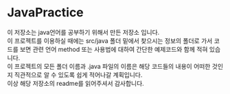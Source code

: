 # JavaPractice

이 저장소는 java언어를 공부하기 위해서 만든 저장소 입니다.<br>
이 프로젝트를 이용하실 때에는 src/java 폴더 밑에서 찾으시는 정보의 폴더로 가서 코드를 보면 관련 언어 method 또는 사용법에 대하여 간단한 예제코드와 함께 적혀 있습니다.<br>
이 프로젝트의 모든 폴더 이름과 .java 파일의 이름은 해당 코드들의 내용이 어떠한 것인지 직관적으로 알 수 있도록 쉽게 적어나갈 계획입니다.<br>
이상 해당 저장소의 readme를 읽어주셔서 감사합니다.<br>
